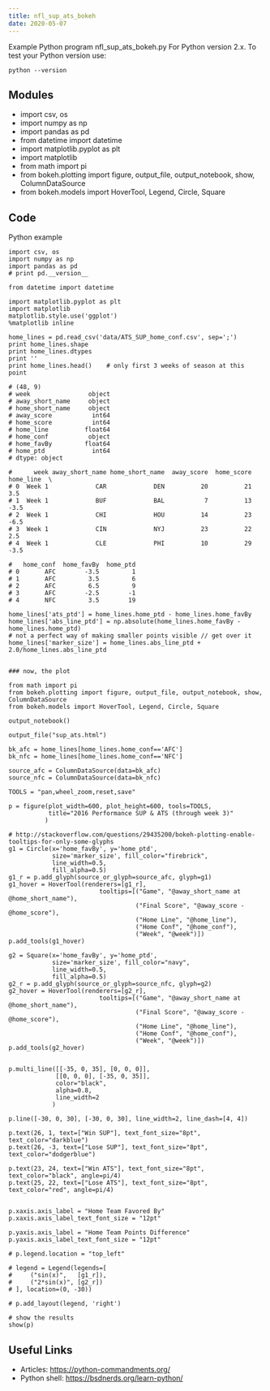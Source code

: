 ```yaml
---
title: nfl_sup_ats_bokeh
date: 2020-05-07
---
```

Example Python program nfl_sup_ats_bokeh.py
For Python version 2.x.
To test your Python version use:

    python --version

## Modules

* import csv, os
* import numpy as np
* import pandas as pd
* from datetime import datetime
* import matplotlib.pyplot as plt
* import matplotlib
* from math import pi
* from bokeh.plotting import figure, output_file, output_notebook, show, ColumnDataSource
* from bokeh.models import HoverTool, Legend, Circle, Square

## Code

Python example

    import csv, os
    import numpy as np
    import pandas as pd
    # print pd.__version__
    
    from datetime import datetime
    
    import matplotlib.pyplot as plt
    import matplotlib
    matplotlib.style.use('ggplot')
    %matplotlib inline
    
    home_lines = pd.read_csv('data/ATS_SUP_home_conf.csv', sep=';')
    print home_lines.shape
    print home_lines.dtypes
    print ''
    print home_lines.head()    # only first 3 weeks of season at this point
    
    # (48, 9)
    # week                object
    # away_short_name     object
    # home_short_name     object
    # away_score           int64
    # home_score           int64
    # home_line          float64
    # home_conf           object
    # home_favBy         float64
    # home_ptd             int64
    # dtype: object
    
    #      week away_short_name home_short_name  away_score  home_score  home_line  \
    # 0  Week 1             CAR             DEN          20          21        3.5   
    # 1  Week 1             BUF             BAL           7          13       -3.5   
    # 2  Week 1             CHI             HOU          14          23       -6.5   
    # 3  Week 1             CIN             NYJ          23          22        2.5   
    # 4  Week 1             CLE             PHI          10          29       -3.5   
    
    #   home_conf  home_favBy  home_ptd  
    # 0       AFC        -3.5         1  
    # 1       AFC         3.5         6  
    # 2       AFC         6.5         9  
    # 3       AFC        -2.5        -1  
    # 4       NFC         3.5        19 
    
    home_lines['ats_ptd'] = home_lines.home_ptd - home_lines.home_favBy
    home_lines['abs_line_ptd'] = np.absolute(home_lines.home_favBy - home_lines.home_ptd)
    # not a perfect way of making smaller points visible // get over it
    home_lines['marker_size'] = home_lines.abs_line_ptd + 2.0/home_lines.abs_line_ptd
    
    
    ### now, the plot
    
    from math import pi
    from bokeh.plotting import figure, output_file, output_notebook, show, ColumnDataSource
    from bokeh.models import HoverTool, Legend, Circle, Square
    
    output_notebook()
    
    output_file("sup_ats.html")
    
    bk_afc = home_lines[home_lines.home_conf=='AFC']
    bk_nfc = home_lines[home_lines.home_conf=='NFC']
    
    source_afc = ColumnDataSource(data=bk_afc)
    source_nfc = ColumnDataSource(data=bk_nfc)
    
    TOOLS = "pan,wheel_zoom,reset,save"
    
    p = figure(plot_width=600, plot_height=600, tools=TOOLS,
               title="2016 Performance SUP & ATS (through week 3)"
              )
    
    # http://stackoverflow.com/questions/29435200/bokeh-plotting-enable-tooltips-for-only-some-glyphs
    g1 = Circle(x='home_favBy', y='home_ptd', 
                size='marker_size', fill_color="firebrick",
                line_width=0.5,
                fill_alpha=0.5)
    g1_r = p.add_glyph(source_or_glyph=source_afc, glyph=g1)
    g1_hover = HoverTool(renderers=[g1_r],
                             tooltips=[("Game", "@away_short_name at @home_short_name"),
                                       ("Final Score", "@away_score - @home_score"),
                                       ("Home Line", "@home_line"),
                                       ("Home Conf", "@home_conf"),
                                       ("Week", "@week")])
    p.add_tools(g1_hover)
    
    g2 = Square(x='home_favBy', y='home_ptd', 
                size='marker_size', fill_color="navy",
                line_width=0.5,
                fill_alpha=0.5)
    g2_r = p.add_glyph(source_or_glyph=source_nfc, glyph=g2)
    g2_hover = HoverTool(renderers=[g2_r],
                             tooltips=[("Game", "@away_short_name at @home_short_name"),
                                       ("Final Score", "@away_score - @home_score"),
                                       ("Home Line", "@home_line"),
                                       ("Home Conf", "@home_conf"),
                                       ("Week", "@week")])
    p.add_tools(g2_hover)
    
    
    p.multi_line([[-35, 0, 35], [0, 0, 0]], 
                 [[0, 0, 0], [-35, 0, 35]],
                 color="black", 
                 alpha=0.8, 
                 line_width=2
                )
    
    p.line([-30, 0, 30], [-30, 0, 30], line_width=2, line_dash=[4, 4])
    
    p.text(26, 1, text=["Win SUP"], text_font_size="8pt", text_color="darkblue")
    p.text(26, -3, text=["Lose SUP"], text_font_size="8pt", text_color="dodgerblue")
    
    p.text(23, 24, text=["Win ATS"], text_font_size="8pt", text_color="black", angle=pi/4)
    p.text(25, 22, text=["Lose ATS"], text_font_size="8pt", text_color="red", angle=pi/4)
    
    
    p.xaxis.axis_label = "Home Team Favored By"
    p.xaxis.axis_label_text_font_size = "12pt"
    
    p.yaxis.axis_label = "Home Team Points Difference"
    p.yaxis.axis_label_text_font_size = "12pt"
    
    # p.legend.location = "top_left"
    
    # legend = Legend(legends=[
    #     ("sin(x)",   [g1_r]),
    #     ("2*sin(x)", [g2_r])
    # ], location=(0, -30))
    
    # p.add_layout(legend, 'right')
    
    # show the results
    show(p)

## Useful Links

- Articles: https://python-commandments.org/
- Python shell: https://bsdnerds.org/learn-python/
